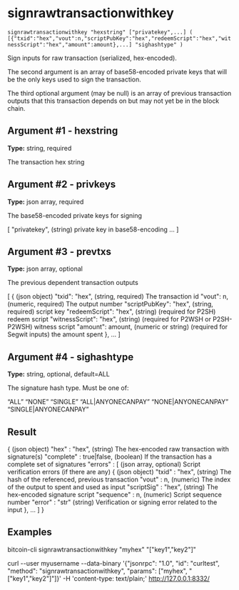 # signrawtransactionwithkey

`signrawtransactionwithkey "hexstring" ["privatekey",...] ( [{"txid":"hex","vout":n,"scriptPubKey":"hex","redeemScript":"hex","witnessScript":"hex","amount":amount},...] "sighashtype" )`

Sign inputs for raw transaction (serialized, hex-encoded).

The second argument is an array of base58-encoded private keys that will be the only keys used to sign the transaction.

The third optional argument (may be null) is an array of previous transaction outputs that this transaction depends on but may not yet be in the block chain.

## Argument #1 - hexstring

**Type:** string, required

The transaction hex string

## Argument #2 - privkeys

**Type:** json array, required

The base58-encoded private keys for signing

[
  "privatekey",                (string) private key in base58-encoding
  ...
]

## Argument #3 - prevtxs

**Type:** json array, optional

The previous dependent transaction outputs

[
  {                            (json object)
    "txid": "hex",             (string, required) The transaction id
    "vout": n,                 (numeric, required) The output number
    "scriptPubKey": "hex",     (string, required) script key
    "redeemScript": "hex",     (string) (required for P2SH) redeem script
    "witnessScript": "hex",    (string) (required for P2WSH or P2SH-P2WSH) witness script
    "amount": amount,          (numeric or string) (required for Segwit inputs) the amount spent
  },
  ...
]

## Argument #4 - sighashtype

**Type:** string, optional, default=ALL

The signature hash type. Must be one of:

“ALL” “NONE” “SINGLE” “ALL|ANYONECANPAY” “NONE|ANYONECANPAY” “SINGLE|ANYONECANPAY”

## Result

{                             (json object)
  "hex" : "hex",              (string) The hex-encoded raw transaction with signature(s)
  "complete" : true|false,    (boolean) If the transaction has a complete set of signatures
  "errors" : [                (json array, optional) Script verification errors (if there are any)
    {                         (json object)
      "txid" : "hex",         (string) The hash of the referenced, previous transaction
      "vout" : n,             (numeric) The index of the output to spent and used as input
      "scriptSig" : "hex",    (string) The hex-encoded signature script
      "sequence" : n,         (numeric) Script sequence number
      "error" : "str"         (string) Verification or signing error related to the input
    },
    ...
  ]
}

## Examples

bitcoin-cli signrawtransactionwithkey "myhex" "[\"key1\",\"key2\"]"

curl --user myusername --data-binary '{"jsonrpc": "1.0", "id": "curltest", "method": "signrawtransactionwithkey", "params": ["myhex", "[\"key1\",\"key2\"]"]}' -H 'content-type: text/plain;' http://127.0.0.1:8332/